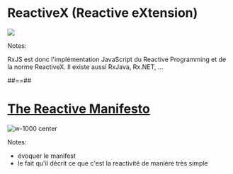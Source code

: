 # ReactiveX (Reactive eXtension)

<div class="full-center">
 <img src="./assets/images/Rx_Logo-512-512.png">
</div>

Notes:

RxJS est donc l'implémentation JavaScript du Reactive Programming et de la norme ReactiveX. Il existe aussi RxJava, Rx.NET, ...

##==##

# [The Reactive Manifesto](https://www.reactivemanifesto.org/fr)

![w-1000 center](./assets/images/reactive-traits-fr.svg)

Notes:

- évoquer le manifest
- le fait qu'il décrit ce que c'est la reactivité de manière très simple
